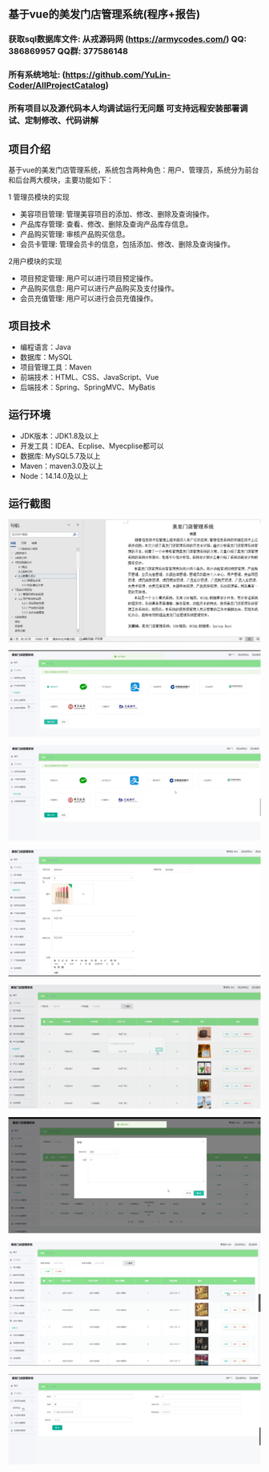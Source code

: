 ## 基于vue的美发门店管理系统(程序+报告)

###  获取sql数据库文件: 从戎源码网 (https://armycodes.com/) QQ: 386869957 QQ群: 377586148
###  所有系统地址: (https://github.com/YuLin-Coder/AllProjectCatalog) 
###  所有项目以及源代码本人均调试运行无问题 可支持远程安装部署调试、定制修改、代码讲解

## 项目介绍
基于vue的美发门店管理系统，系统包含两种角色：用户、管理员，系统分为前台和后台两大模块，主要功能如下：

1 管理员模块的实现
- 美容项目管理: 管理美容项目的添加、修改、删除及查询操作。
- 产品库存管理: 查看、修改、删除及查询产品库存信息。
- 产品购买管理: 审核产品购买信息。
- 会员卡管理: 管理会员卡的信息，包括添加、修改、删除及查询操作。

2用户模块的实现
- 项目预定管理: 用户可以进行项目预定操作。
- 产品购买信息: 用户可以进行产品购买及支付操作。
- 会员充值管理: 用户可以进行会员充值操作。

## 项目技术
- 编程语言：Java
- 数据库：MySQL
- 项目管理工具：Maven
- 前端技术：HTML、CSS、JavaScript、Vue
- 后端技术：Spring、SpringMVC、MyBatis

## 运行环境
- JDK版本：JDK1.8及以上
- 开发工具：IDEA、Ecplise、Myecplise都可以
- 数据库: MySQL5.7及以上
- Maven：maven3.0及以上
- Node：14.14.0及以上

## 运行截图
![](screenshot/1.png)

![](screenshot/2.png)

![](screenshot/3.png)

![](screenshot/4.png)

![](screenshot/5.png)

![](screenshot/6.png)

![](screenshot/7.png)

![](screenshot/8.png)
